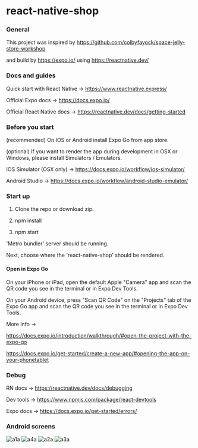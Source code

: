 # react-native-shop

### General

This project was inspired by https://github.com/colbyfayock/space-jelly-store-workshop

and build by https://expo.io/ using https://reactnative.dev/


### Docs and guides

Quick start with React Native -> https://www.reactnative.express/

Official Expo docs -> https://docs.expo.io/

Official React Native docs -> https://reactnative.dev/docs/getting-started


### Before you start

(recommended) On IOS or Android install Expo Go from app store.

(optional) If you want to render the app during development in OSX or Windows, please install Simulators / Emulators.

IOS Simulator (OSX only) -> https://docs.expo.io/workflow/ios-simulator/

Android Studio -> https://docs.expo.io/workflow/android-studio-emulator/


### Start up

1. Clone the repo or download zip.

2. npm install

3. npm start

'Metro bundler' server should be running.

Next, choose where the 'react-native-shop' should be rendered.

#### Open in Expo Go

On your iPhone or iPad, open the default Apple "Camera" app and scan the QR code you see in the terminal or in Expo Dev Tools.

On your Android device, press "Scan QR Code" on the "Projects" tab of the Expo Go app and scan the QR code you see in the terminal or in Expo Dev Tools.

More info -> 

https://docs.expo.io/introduction/walkthrough/#open-the-project-with-the-expo-go

https://docs.expo.io/get-started/create-a-new-app/#opening-the-app-on-your-phonetablet

### Debug

RN docs -> https://reactnative.dev/docs/debugging

Dev tools -> https://www.npmjs.com/package/react-devtools

Expo docs -> https://docs.expo.io/get-started/errors/


### Android screens
![a1a](https://user-images.githubusercontent.com/20169016/125314484-21342b80-e32e-11eb-9933-529f5a1e1ddc.png)
![a4a](https://user-images.githubusercontent.com/20169016/125314488-21ccc200-e32e-11eb-8144-6d5990bc8c9c.png)
![a2a](https://user-images.githubusercontent.com/20169016/125314485-21342b80-e32e-11eb-95fd-559ceb1dfb22.png)
![a3a](https://user-images.githubusercontent.com/20169016/125314486-21ccc200-e32e-11eb-8e85-c9c1b87972b5.png)
